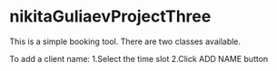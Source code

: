 # nikitaGuliaevProjectThree
This is a simple booking tool. There are two classes available.

To add a client name: 
1.Select the time slot
2.Click ADD NAME button
